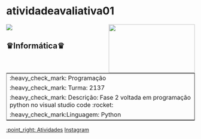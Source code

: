 # atividadeavaliativa01
<img src = "https://www1.satc.edu.br/portais/alunos/assets/img/logoSatc.png"> <img src = "https://images.hdqwalls.com/download/python-qhd-3840x2160.jpg" height="130" width="230" align="right">
<h2>♛Informática♛</h2>
<table border rules="none" border="2">
<tr>
<td>
:heavy_check_mark: Programação
</td>
</tr>
<tr>
<td>
:heavy_check_mark: Turma: 2137 
</td>
</tr>
<tr>
<td>
:heavy_check_mark: Descrição: Fase 2 voltada em programação python no visual studio code   :rocket:   
</td>
</tr>
<tr>
<td>
:heavy_check_mark:Linguagem: Python
</td>
</tr>
</table>
<a href="https://github.com/lucasborba111/atividadeavaliativa01.git">:point_right: Atividades</a>
<a href="https://www.instagram.com/lucas_borba11/?hl=pt-br">Instagram</a>

